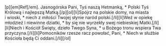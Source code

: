 [p][em]Ref[/em]. Jasnogórska Pani, Tyś naszą Hetmanką, * Polski Tyś Królową i najlepszą Matką.[/p][ol][li]Spójrz na polskie domy, na miasta i wioski, * niech z miłości Twojej słynie naród polski.[/li][li]Weź w opiekę młodzież i niewinne dziatki, * by się nie wyrzekły swej niebieskiej Matki.[/li][li]Niech i Kościół Święty, dzieło Twego Syna, * u Bożego tronu wspiera Twa przyczyna.[/li][li]Pomocników rzesze racz powołać, Pani, * Niech w służbie Kościoła będą Ci oddani.[/li][/ol]